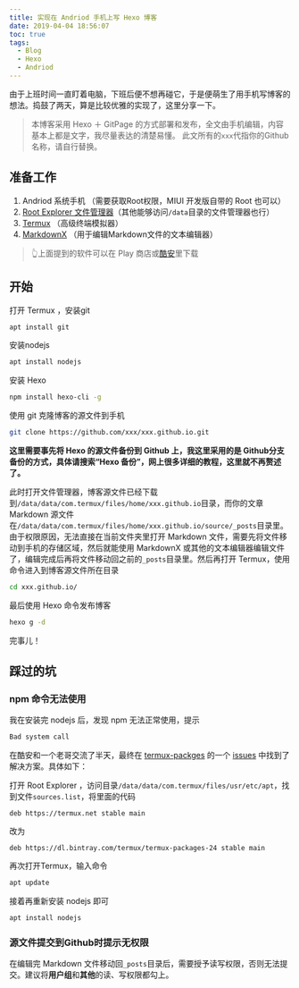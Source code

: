 ```yaml
---
title: 实现在 Andriod 手机上写 Hexo 博客
date: 2019-04-04 18:56:07
toc: true
tags:
  - Blog
  - Hexo
  - Andriod
---
```


由于上班时间一直盯着电脑，下班后便不想再碰它，于是便萌生了用手机写博客的想法。捣鼓了两天，算是比较优雅的实现了，这里分享一下。

> 本博客采用 Hexo ＋ GitPage 的方式部署和发布，全文由手机编辑，内容基本上都是文字，我尽量表达的清楚易懂。
> 此文所有的`xxx`代指你的Github名称，请自行替换。

<!--more-->

## 准备工作

1. Andriod 系统手机 （需要获取Root权限，MIUI 开发版自带的 Root 也可以）
2. [Root Explorer 文件管理器](https://www.coolapk.com/apk/com.speedsoftware.rootexplorer)（其他能够访问`/data`目录的文件管理器也行）
3. [Termux](https://www.coolapk.com/apk/com.termux) （高级终端模拟器）
4. [MarkdownX](https://www.coolapk.com/apk/com.ryeeeeee.markdownx) （用于编辑Markdown文件的文本编辑器）

> 👆上面提到的软件可以在 Play 商店或[酷安](http://www.coolapk.com)里下载

## 开始

打开 Termux ，安装git

```bash
apt install git
```

安装nodejs

```bash
apt install nodejs
```

安装 Hexo

```bash
npm install hexo-cli -g
```

使用 git 克隆博客的源文件到手机

```bash
git clone https://github.com/xxx/xxx.github.io.git
```

**这里需要事先将 Hexo 的源文件备份到 Github 上，我这里采用的是 Github分支备份的方式，具体请搜索“Hexo 备份”，网上很多详细的教程，这里就不再赘述了。**

此时打开文件管理器，博客源文件已经下载到`/data/data/com.termux/files/home/xxx.github.io`目录，而你的文章 Markdown 源文件在`/data/data/com.termux/files/home/xxx.github.io/source/_posts`目录里。由于权限原因，无法直接在当前文件夹里打开 Markdown 文件，需要先将文件移动到手机的存储区域，然后就能使用 MarkdownX 或其他的文本编辑器编辑文件了，编辑完成后再将文件移动回之前的`_posts`目录里。然后再打开 Termux，使用命令进入到博客源文件所在目录

```bash
cd xxx.github.io/
```

最后使用 Hexo 命令发布博客

```bash
hexo g -d
```

完事儿！

## 踩过的坑

### npm 命令无法使用

我在安装完 nodejs 后，发现 npm 无法正常使用，提示

```bash
Bad system call
```

在酷安和一个老哥交流了半天，最终在 [termux-packges](https://github.com/termux/termux-packages) 的一个 [issues](https://github.com/termux/termux-packages/issues/3608) 中找到了解决方案。具体如下：

打开 Root Explorer ，访问目录`/data/data/com.termux/files/usr/etc/apt`，找到文件`sources.list`，将里面的代码

```text
deb https://termux.net stable main
```

改为

```text
deb https://dl.bintray.com/termux/termux-packages-24 stable main
```

再次打开Termux，输入命令

```bash
apt update
```

接着再重新安装 nodejs 即可

```bash
apt install nodejs
```

### 源文件提交到Github时提示无权限

在编辑完 Markdown 文件移动回`_posts`目录后，需要授予读写权限，否则无法提交。建议将**用户组**和**其他**的读、写权限都勾上。
